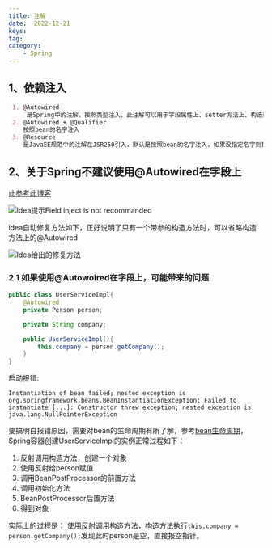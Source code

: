 ```yaml
---
title: 注解
date:  2022-12-21
keys:
tag:
category:
    - Spring
---
```


## 1、依赖注入

~~~markdown
 1. @Autowired
     是Spring中的注解，按照类型注入，此注解可以用于字段属性上、setter方法上、构造函数上，用在字段上则Spring底层会使用反射对字段进行赋值，用成员变量的在setter方法上，则会调用setter方法进行注入。从Spring4.3开始，如果只有一个有参的构造方法，则可以省略构造方法上的@Autowired
 2. @Autowired + @Qualifier 
    按照bean的名字注入
 3. @Resource
    是JavaEE规范中的注解在JSR250引入，默认是按照bean的名字注入，如果没指定名字则按照类型注入
~~~

## 2、关于Spring不建议使用@Autowired在字段上

[此参考此博客](https://juejin.cn/post/6965673679342551048)

![Idea提示Field inject is not recommanded](https://afatpig.oss-cn-chengdu.aliyuncs.com/blog/20221223170907.png)

idea自动修复方法如下，正好说明了只有一个带参的构造方法时，可以省略构造方法上的@Autowired

![Idea给出的修复方法](https://afatpig.oss-cn-chengdu.aliyuncs.com/blog/20221223170953.png)

### 2.1 如果使用@Autowoired在字段上，可能带来的问题

~~~java
public class UserServiceImpl{
    @Autowired
    private Person person;

    private String company;

    public UserServiceImpl(){
        this.company = person.getCompany();
    }
}
~~~

启动报错:

~~~shell
Instantiation of bean failed; nested exception is org.springframework.beans.BeanInstantiationException: Failed to instantiate [...]: Constructor threw exception; nested exception is java.lang.NullPointerException
~~~

要搞明白报错原因，需要对bean的生命周期有所了解，参考[bean生命周期](./CircularDependency.md)，Spring容器创建UserServiceImpl的实例正常过程如下：

1. 反射调用构造方法，创建一个对象
2. 使用反射给person赋值
3. 调用BeanPostProcessor的前置方法
4. 调用初始化方法
5. BeanPostProcessor后置方法
6. 得到对象

实际上的过程是：
使用反射调用构造方法，构造方法执行`this.company = person.getCompany();`发现此时person是空，直接报空指针。

